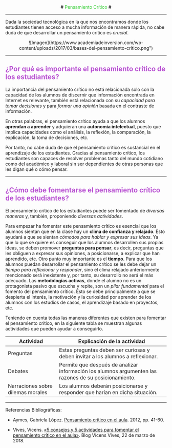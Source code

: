 <center>
# <span style="color:limegreen">Pensamiento Crítico</span> #
</center>  

----  

Dada la sociedad tecnológica en la que nos encontramos donde los estudiantes tienen acceso a mucha información de manera rápida, no cabe duda de que desarrollar un pensamiento crítico es *crucial*.  
  

<center>
	![Imagen](https://www.academiadeinversion.com/wp-content/uploads/2017/03/bases-del-pensamiento-critico.png")
</center>  

----

## <span style="color:mediumorchid">¿Por qué es importante el pensamiento crítico de los estudiantes?</span> ##
La importancia del pensamiento crítico no está relacionada solo con la capacidad de los alumnos de discernir que información encontrada en Internet es relevante, también está relacionada con su *capacidad para tomar decisiones* y para *formar una opinión* basada en el contraste de información.  

En otras palabras, el pensamiento crítico ayuda a que los alumnos **aprendan a aprender** y adquieran una **autonomía intelectual**, puesto que implica capacidades como el análisis, la reflexión, la comparación, la explicación, la toma de decisiones, etc.  

Por tanto, no cabe duda de que el pensamiento crítico es sustancial en el aprendizaje de los estudiantes. Gracias al pensamiento crítico, los estudiantes son capaces de resolver problemas tanto del mundo cotidiano como del académico y laboral sin ser dependientes de otras personas que les digan qué o cómo pensar.  

----

## <span style="color:mediumorchid">¿Cómo debe fomentarse el pensamiento crítico de los estudiantes?</span> ##
El pensamiento crítico de los estudiantes puede ser fomentado de *diversas maneras* y, también, proponiendo *diversas actividades*.  

Para empezar ha fomentar este pensamiento crítico es esencial que los alumnos sientan que en la clase hay un **clima de confianza y relajado**. Esto ayudará a que se sientan *cómodos para hablar y expresar sus ideas*. Ya que lo que se quiere es conseguir que los alumnos desarrollen sus propias ideas, se deben promover **preguntas para pensar**, es decir, preguntas que les obliguen a expresar sus opiniones, a posicionarse, a explicar que han aprendido, etc. Otro punto muy importante es el **tiempo**. Para que los alumnos puedan desarrollar el pensamiento crítico se les debe dejar un *tiempo para reflexionar y responder*, sino el clima relajado anteriormente mencionado será inexistente y, por tanto, su desarrollo no será el más adecuado. Las **metodologías activas**, donde el alumno no es un protagonista pasivo que escucha y repite, son un *pilar fundamental* para el fomento del pensamiento crítico. Esto se debe principalmente a que se despierta el interés, la motivación y la curiosidad por aprender de los alumnos con los estudios de casos, el aprendizaje basado en proyectos, etc.

Teniendo en cuenta todas las maneras diferentes que existen para fomentar el pensamiento crítico, en la siguiente tabla se muestran algunas actividades que pueden ayudar a conseguirlo. 

| Actividad | Explicación de la actividad |
| ------------- |-------------| 
| Preguntas | Estas preguntas deben ser curiosas y deben invitar a los alumnos a reflexionar.|
| Debates | Permite que después de analizar información los alumnos argumenten las razones de su posicionamiento.|   
| Narraciones sobre dilemas morales| Los alumnos deberán posicionarse y responder que harían en dicha situación.| 

----
  
  

Referencias Bibliográficas:

- Aymes, Gabriela López. [Pensamiento crítico en el aula](https://www.educacion.to.uclm.es/pdf/revistaDI/3_22_2012.pdf). 2012, pp. 41-60.

- Vives, Vicens. [«5 consejos y 5 actividades para fomentar el pensamiento crítico en el aula»](https://blog.vicensvives.com/5-consejos-y-5-actividades-para-fomentar-el-pensamiento-critico-en-el-aula/). Blog Vicens Vives, 22 de marzo de 2018.
